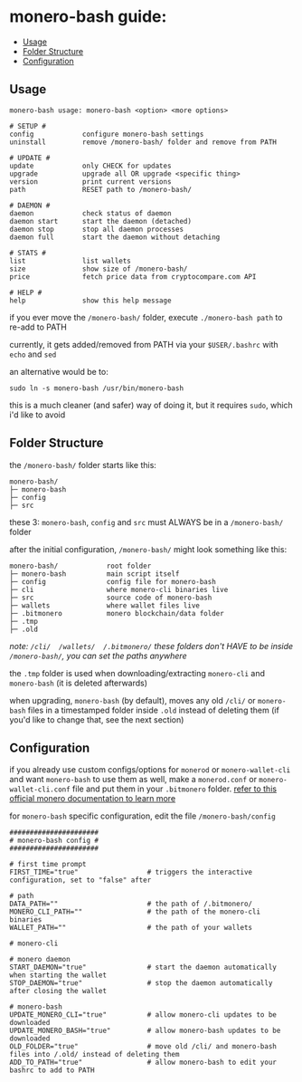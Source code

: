 # monero-bash guide:
* [Usage](#usage)
* [Folder Structure](#folder-structure)
* [Configuration](#configuration)


## Usage
```
monero-bash usage: monero-bash <option> <more options>

# SETUP #
config            configure monero-bash settings
uninstall         remove /monero-bash/ folder and remove from PATH

# UPDATE #
update            only CHECK for updates
upgrade           upgrade all OR upgrade <specific thing>
version           print current versions
path              RESET path to /monero-bash/

# DAEMON #
daemon            check status of daemon
daemon start      start the daemon (detached)
daemon stop       stop all daemon processes
daemon full       start the daemon without detaching

# STATS #
list              list wallets
size              show size of /monero-bash/
price             fetch price data from cryptocompare.com API

# HELP #
help              show this help message
```
if you ever move the `/monero-bash/` folder, execute `./monero-bash path` to re-add to PATH

currently, it gets added/removed from PATH via your `$USER/.bashrc` with `echo` and `sed`

an alternative would be to:
```
sudo ln -s monero-bash /usr/bin/monero-bash
```
this is a much cleaner (and safer) way of doing it, but it requires `sudo`, which i'd like to avoid


## Folder Structure
the `/monero-bash/` folder starts like this:
```
monero-bash/
├─ monero-bash
├─ config
├─ src
```
these 3: `monero-bash`, `config` and `src` must ALWAYS be in a `/monero-bash/` folder

after the initial configuration, `/monero-bash/` might look something like this:

```
monero-bash/            root folder
├─ monero-bash          main script itself
├─ config               config file for monero-bash
├─ cli                  where monero-cli binaries live
├─ src                  source code of monero-bash
├─ wallets              where wallet files live
├─ .bitmonero           monero blockchain/data folder
├─ .tmp
├─ .old
```
*note: `/cli/  /wallets/  /.bitmonero/` these folders don't HAVE to be inside `/monero-bash/`, you can set the paths anywhere*

the `.tmp` folder is used when downloading/extracting `monero-cli` and `monero-bash` (it is deleted afterwards)

when upgrading, `monero-bash` (by default), moves any old `/cli/` or `monero-bash` files in a timestamped folder inside `.old` instead of deleting them (if you'd like to change that, see the next section)


## Configuration
if you already use custom configs/options for `monerod` or `monero-wallet-cli` and want `monero-bash` to use them as well, make a `monerod.conf` or `monero-wallet-cli.conf` file and put them in your `.bitmonero` folder. [refer to this official monero documentation to learn more](https://monerodocs.org/interacting/monero-config-file)

for `monero-bash` specific configuration, edit the file `/monero-bash/config`
```
######################
# monero-bash config #
######################

# first time prompt
FIRST_TIME="true"                 # triggers the interactive configuration, set to "false" after

# path
DATA_PATH=""                      # the path of /.bitmonero/      
MONERO_CLI_PATH=""                # the path of the monero-cli binaries
WALLET_PATH=""                    # the path of your wallets

# monero-cli

# monero daemon
START_DAEMON="true"               # start the daemon automatically when starting the wallet
STOP_DAEMON="true"                # stop the daemon automatically after closing the wallet

# monero-bash
UPDATE_MONERO_CLI="true"          # allow monero-cli updates to be downloaded
UPDATE_MONERO_BASH="true"         # allow monero-bash updates to be downloaded
OLD_FOLDER="true"                 # move old /cli/ and monero-bash files into /.old/ instead of deleting them
ADD_TO_PATH="true"                # allow monero-bash to edit your bashrc to add to PATH
```
